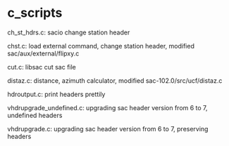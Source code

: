 # c_scripts
ch_st_hdrs.c: sacio change station header

chst.c: load external command, change station header, modified sac/aux/external/flipxy.c

cut.c: libsac cut sac file

distaz.c: distance, azimuth calculator, modified sac-102.0/src/ucf/distaz.c

hdroutput.c: print headers prettily

vhdrupgrade_undefined.c: upgrading sac header version from 6 to 7, undefined headers

vhdrupgrade.c: upgrading sac header version from 6 to 7, preserving headers
